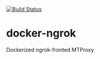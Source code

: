 [![Build Status](https://travis-ci.org/Kolahzary/docker-ngrok-mtproxy.svg?branch=master)](https://travis-ci.org/Kolahzary/docker-ngrok-mtproxy)

# docker-ngrok
Dockerized ngrok-fronted MTProxy

